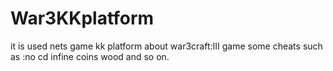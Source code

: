 # War3KKplatform
it is used  nets game  kk platform   about  war3craft:III  game      some cheats  such as :no cd   infine coins wood and so on.
